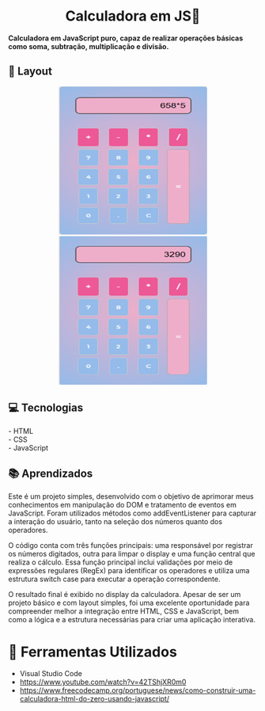 <h1 align="center" style="font-weight: bold;">Calculadora em JS🔢</h1>
<b>Calculadora em JavaScript puro, capaz de realizar operações básicas como soma, subtração, multiplicação e divisão.</b> </p>

<h2 id="layout">🎨 Layout</h2> <p align="center">
  <p align="center"> 
    <img src="calc.png" alt="Layout da Calculadora" width="300px" height="300"><br>
    <img src="calc2.png" alt="Layout da Calculadora" width="300px" height="300">
  </p>

</p> <h2 id="technologies">💻 Tecnologias</h2>
- HTML<br>
- CSS<br>
- JavaScript<br>

<h2 id="learning">📚 Aprendizados</h2>

Este é um projeto simples, desenvolvido com o objetivo de aprimorar meus conhecimentos em manipulação do DOM e tratamento de eventos em JavaScript. Foram utilizados métodos como addEventListener para capturar a interação do usuário, tanto na seleção dos números quanto dos operadores.

O código conta com três funções principais: uma responsável por registrar os números digitados, outra para limpar o display e uma função central que realiza o cálculo. Essa função principal inclui validações por meio de expressões regulares (RegEx) para identificar os operadores e utiliza uma estrutura switch case para executar a operação correspondente.

O resultado final é exibido no display da calculadora.
Apesar de ser um projeto básico e com layout simples, foi uma excelente oportunidade para compreender melhor a integração entre HTML, CSS e JavaScript, bem como a lógica e a estrutura necessárias para criar uma aplicação interativa.

# 🧲 Ferramentas Utilizados

- Visual Studio Code
- https://www.youtube.com/watch?v=42TShjXR0m0
- https://www.freecodecamp.org/portuguese/news/como-construir-uma-calculadora-html-do-zero-usando-javascript/

